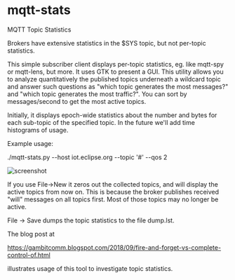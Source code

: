 # mqtt-stats
MQTT Topic Statistics

Brokers have extensive statistics in the $SYS topic, but not per-topic statistics.

This simple subscriber client displays per-topic statistics, eg. like mqtt-spy or mqtt-lens,
but more. It uses GTK to present a GUI. This utility allows you to analyze quantitatively
the published topics underneath a wildcard topic and answer such questions as "which topic
generates the most messages?" and "which topic generates the most traffic?". You can sort by
messages/second to get the most active topics. 

Initially, it displays epoch-wide statistics about the number and bytes for each sub-topic
of the specified topic. In the future we'll add time histograms of usage.

Example usage:

./mqtt-stats.py --host iot.eclipse.org --topic '#' --qos 2

![screenshot](https://github.com/gambitcomminc/mqtt-stats/blob/master/mqtt-stats4.png)

If you use File->New it zeros out the collected topics, and will display the active topics from now on. This is because the broker publishes received "will" messages on all topics first. Most of those topics may no longer be active.


File -> Save dumps the topic statistics to the file dump.lst. 

The blog post at

https://gambitcomm.blogspot.com/2018/09/fire-and-forget-vs-complete-control-of.html

illustrates usage of this tool to investigate topic statistics.
